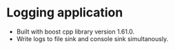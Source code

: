 # Logging application
- Built with boost cpp library version 1.61.0.
- Write logs to file sink  and console sink simultanously.
